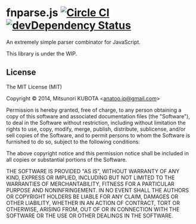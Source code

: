 fnparse.js  [![Circle CI](https://circleci.com/gh/anatoo/fnparse.js.svg?style=svg)](https://circleci.com/gh/anatoo/fnparse.js) [![devDependency Status](https://david-dm.org/anatoo/fnparse.js/dev-status.svg)](https://david-dm.org/anatoo/fnparse.js#info=devDependencies)
====

An extremely simple parser combinator for JavaScript.

This library is under the WIP.

License
----

The MIT License (MIT)

Copyright &copy; 2014, Mitsunori KUBOTA \<anatoo.jp@gmail.com\>

Permission is hereby granted, free of charge, to any person obtaining a copy of this software and associated documentation files (the "Software"), to deal in the Software without restriction, including without limitation the rights to use, copy, modify, merge, publish, distribute, sublicense, and/or sell copies of the Software, and to permit persons to whom the Software is furnished to do so, subject to the following conditions:

The above copyright notice and this permission notice shall be included in all copies or substantial portions of the Software.

THE SOFTWARE IS PROVIDED "AS IS", WITHOUT WARRANTY OF ANY KIND, EXPRESS OR IMPLIED, INCLUDING BUT NOT LIMITED TO THE WARRANTIES OF MERCHANTABILITY, FITNESS FOR A PARTICULAR PURPOSE AND NONINFRINGEMENT. IN NO EVENT SHALL THE AUTHORS OR COPYRIGHT HOLDERS BE LIABLE FOR ANY CLAIM, DAMAGES OR OTHER LIABILITY, WHETHER IN AN ACTION OF CONTRACT, TORT OR OTHERWISE, ARISING FROM, OUT OF OR IN CONNECTION WITH THE SOFTWARE OR THE USE OR OTHER DEALINGS IN THE SOFTWARE.

